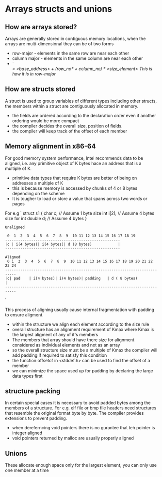# Arrays structs and unions

## How are arrays stored?

Arrays are generally stored in contiguous memory locations, when the arrays are multi-dimensional they can be of two forms
* row-major 	- elements in the same row are near each other 
* column major 	- elements in the same column are near each other
* `<address> = <base_address> + (row_no*<row-size> + column_no) * <size_element> This is how it is in row-major

## How are structs stored

A struct is used to group variables of different types including other structs, the members
within a struct are contiguously allocated in memory.
* the fields are ordered according to the declaration order even if another ordering would be more compact
* the compiler decides the overall size, position of fields.
* the compiler will keep track of the offset of each member

## Memory alignment in x86-64

For good memory system performance, Intel recommends data to be aligned, i.e. any primitive
object of K bytes hace an address that is a multiple of K.
* primitive data types that require K bytes are better of being on addresses a multiple of K
* this is because memory is accessed by chunks of 4 or 8 bytes depending on the scheme
* It is tougher to load or store a value that spans across two words or pages

For e.g
`
	struct s1 {
		char c;		// Assume 1 byte size
		int i[2];	// Assume 4 bytes size for int 
		double d;	// Assume 4 bytes
	}

	Unaligned

	 0  1  2  3  4  5  6  7  8  9  10 11 12 13 14 15 16 17 18 19
	-----------------------------------------------------
	|c | i(4 bytes)| i(4 bytes)| d (8 bytes)            |
	-----------------------------------------------------

	Aligned
	 0 1  2  3  4  5  6  7  8  9  10 11 12 13 14 15 16 17 18 19 20 21 22 23 24
	---------------------------------------------------------------------------
	|c| pad    | i(4 bytes)| i(4 bytes)| padding   | d ( 8 bytes)		  |
	---------------------------------------------------------------------------
` 

This process of aligning usually cause internal fragmentation with padding to ensure 
aligment.
* within the structure we align each element according to the size rule
* overall structure has an alignment requirement of Kmax where Kmax is the largest aligment of any of it's members
* The members that array should have there size for alignment considered as individual elements and not as an array
* so the overall structure size must be a multiple of Kmax the compiler will add padding if required to satisfy this condition
* the function offsetof in  <stddef.h> can be used to find the offset of a member
* we can minimize the space used up for padding by declaring the large data types first

## structure packing 

In certain special cases it is necessary to avoid padded bytes among the members of a 
structure. For e.g. elf file or bmp file headers need structures that resemble the original 
format byte by byte. The compiler provides extensions to prevent padding.

* when dereferncing void pointers there is no gurantee that teh pointer is integer aligned
* void pointers returned by malloc are usually properly aligned

## Unions

These allocate enough space only for the largest element, you can only use one member at a time




